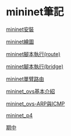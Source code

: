 # mininet筆記
[mininet安裝](https://github.com/110610531/Mininet_note/blob/main/1-mininet%E5%AE%89%E8%A3%9D.md)

[mininet繪圖](https://github.com/110610531/Mininet_note/blob/main/0-mininet%E7%B9%AA%E5%9C%96gnuplot.md)

[mininet腳本執行(route)](https://github.com/110610531/Mininet_note/blob/main/2-mininet%E8%85%B3%E6%9C%AC%E5%9F%B7%E8%A1%8C(route).md)

[mininet腳本執行(bridge)](https://github.com/110610531/Mininet_note/blob/main/3-mininet%E8%85%B3%E6%9C%AC%E5%9F%B7%E8%A1%8C(bridge).md)

[mininet單臂路由](https://github.com/110610531/Mininet_note/blob/main/4-mininet%E5%96%AE%E8%87%82%E8%B7%AF%E7%94%B1.md)

[mininet_ovs基本介紹](https://github.com/110610531/Mininet_note/blob/main/5-mininet_ovs%E5%9F%BA%E6%9C%AC%E4%BB%8B%E7%B4%B9.md)

[mininet_ovs-ARP與ICMP](https://github.com/110610531/Mininet_note/blob/main/6-mininet_ovs-ARP%E8%88%87ICMP.md)

[mininet_p4](https://github.com/110610531/Mininet_note/blob/main/7-mininet_p4.md)

[期中](https://github.com/110610531/Mininet_note/blob/main/%E6%9C%9F%E4%B8%AD.md)


